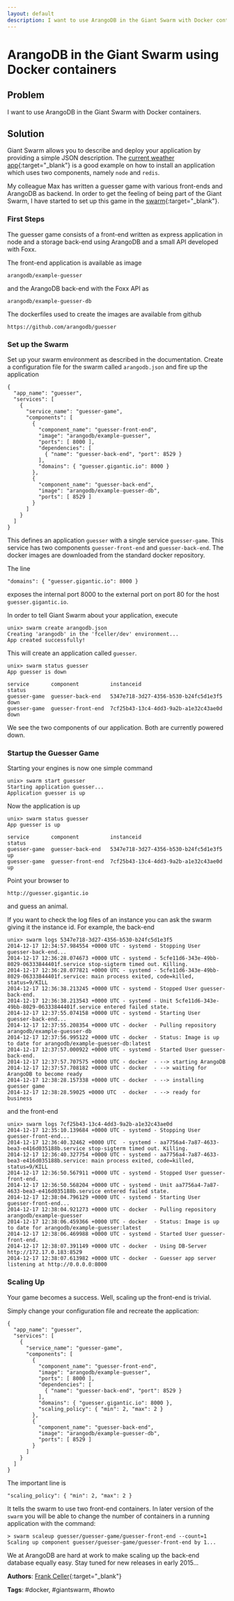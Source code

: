 ```yaml
---
layout: default
description: I want to use ArangoDB in the Giant Swarm with Docker containers
---
```

# ArangoDB in the Giant Swarm using Docker containers

## Problem 

I want to use ArangoDB in the Giant Swarm with Docker containers.

## Solution

Giant Swarm allows you to describe and deploy your application by providing a simple JSON
description. The
[current weather app](http://docs.giantswarm.io/guides/your-first-application/nodejs/){:target="_blank"} is a good
example on how to install an application which uses two components, namely `node` and `redis`.

My colleague Max has written a guesser game with various front-ends and ArangoDB as
backend. In order to get the feeling of being part of the Giant Swarm, I have started to
set up this game in the [swarm](https://giantswarm.io){:target="_blank"}.

### First Steps

The guesser game consists of a front-end written as express application in node and a
storage back-end using ArangoDB and a small API developed with Foxx.

The front-end application is available as image

    arangodb/example-guesser

and the ArangoDB back-end with the Foxx API as

    arangodb/example-guesser-db

The dockerfiles used to create the images are available from github

    https://github.com/arangodb/guesser

### Set up the Swarm

Set up your swarm environment as described in the documentation. Create a configuration
file for the swarm called `arangodb.json` and fire up the application

    {
      "app_name": "guesser",
      "services": [
        {
          "service_name": "guesser-game",
          "components": [
            {
              "component_name": "guesser-front-end",
              "image": "arangodb/example-guesser",
              "ports": [ 8000 ],
              "dependencies": [
                { "name": "guesser-back-end", "port": 8529 }
              ],
              "domains": { "guesser.gigantic.io": 8000 }
            },
            {
              "component_name": "guesser-back-end",
              "image": "arangodb/example-guesser-db",
              "ports": [ 8529 ]
            }
          ]
        }
      ]
    }

This defines an application `guesser` with a single service `guesser-game`. This
service has two components `guesser-front-end` and `guesser-back-end`. The
docker images are downloaded from the standard docker repository.

The line

    "domains": { "guesser.gigantic.io": 8000 }

exposes the internal port 8000 to the external port on port 80 for the host
`guesser.gigantic.io`.

In order to tell Giant Swarm about your application, execute

    unix> swarm create arangodb.json 
    Creating 'arangodb' in the 'fceller/dev' environment...
    App created successfully!    

This will create an application called `guesser`.

    unix> swarm status guesser
    App guesser is down

    service       component          instanceid                            status
    guesser-game  guesser-back-end   5347e718-3d27-4356-b530-b24fc5d1e3f5  down
    guesser-game  guesser-front-end  7cf25b43-13c4-4dd3-9a2b-a1e32c43ae0d  down

We see the two components of our application. Both are currently powered down.

### Startup the Guesser Game

Starting your engines is now one simple command

    unix> swarm start guesser
    Starting application guesser...
    Application guesser is up

Now the application is up
    
    unix> swarm status guesser
    App guesser is up

    service       component          instanceid                            status
    guesser-game  guesser-back-end   5347e718-3d27-4356-b530-b24fc5d1e3f5  up
    guesser-game  guesser-front-end  7cf25b43-13c4-4dd3-9a2b-a1e32c43ae0d  up

Point your browser to

    http://guesser.gigantic.io

and guess an animal.

If you want to check the log files of an instance you can ask the swarm giving it the
instance id. For example, the back-end 

    unix> swarm logs 5347e718-3d27-4356-b530-b24fc5d1e3f5
    2014-12-17 12:34:57.984554 +0000 UTC - systemd - Stopping User guesser-back-end...
    2014-12-17 12:36:28.074673 +0000 UTC - systemd - 5cfe11d6-343e-49bb-8029-06333844401f.service stop-sigterm timed out. Killing.
    2014-12-17 12:36:28.077821 +0000 UTC - systemd - 5cfe11d6-343e-49bb-8029-06333844401f.service: main process exited, code=killed, status=9/KILL
    2014-12-17 12:36:38.213245 +0000 UTC - systemd - Stopped User guesser-back-end.
    2014-12-17 12:36:38.213543 +0000 UTC - systemd - Unit 5cfe11d6-343e-49bb-8029-06333844401f.service entered failed state.
    2014-12-17 12:37:55.074158 +0000 UTC - systemd - Starting User guesser-back-end...
    2014-12-17 12:37:55.208354 +0000 UTC - docker  - Pulling repository arangodb/example-guesser-db
    2014-12-17 12:37:56.995122 +0000 UTC - docker  - Status: Image is up to date for arangodb/example-guesser-db:latest
    2014-12-17 12:37:57.000922 +0000 UTC - systemd - Started User guesser-back-end.
    2014-12-17 12:37:57.707575 +0000 UTC - docker  - --> starting ArangoDB
    2014-12-17 12:37:57.708182 +0000 UTC - docker  - --> waiting for ArangoDB to become ready
    2014-12-17 12:38:28.157338 +0000 UTC - docker  - --> installing guesser game
    2014-12-17 12:38:28.59025 +0000 UTC  - docker  - --> ready for business

and the front-end

    unix> swarm logs 7cf25b43-13c4-4dd3-9a2b-a1e32c43ae0d
    2014-12-17 12:35:10.139684 +0000 UTC - systemd - Stopping User guesser-front-end...
    2014-12-17 12:36:40.32462 +0000 UTC  - systemd - aa7756a4-7a87-4633-bea3-e416d035188b.service stop-sigterm timed out. Killing.
    2014-12-17 12:36:40.327754 +0000 UTC - systemd - aa7756a4-7a87-4633-bea3-e416d035188b.service: main process exited, code=killed, status=9/KILL
    2014-12-17 12:36:50.567911 +0000 UTC - systemd - Stopped User guesser-front-end.
    2014-12-17 12:36:50.568204 +0000 UTC - systemd - Unit aa7756a4-7a87-4633-bea3-e416d035188b.service entered failed state.
    2014-12-17 12:38:04.796129 +0000 UTC - systemd - Starting User guesser-front-end...
    2014-12-17 12:38:04.921273 +0000 UTC - docker  - Pulling repository arangodb/example-guesser
    2014-12-17 12:38:06.459366 +0000 UTC - docker  - Status: Image is up to date for arangodb/example-guesser:latest
    2014-12-17 12:38:06.469988 +0000 UTC - systemd - Started User guesser-front-end.
    2014-12-17 12:38:07.391149 +0000 UTC - docker  - Using DB-Server http://172.17.0.183:8529
    2014-12-17 12:38:07.613982 +0000 UTC - docker  - Guesser app server listening at http://0.0.0.0:8000

### Scaling Up

Your game becomes a success. Well, scaling up the front-end is trivial.

Simply change your configuration file and recreate the application:

    {
      "app_name": "guesser",
      "services": [
        {
          "service_name": "guesser-game",
          "components": [
            {
              "component_name": "guesser-front-end",
              "image": "arangodb/example-guesser",
              "ports": [ 8000 ],
              "dependencies": [
                { "name": "guesser-back-end", "port": 8529 }
              ],
              "domains": { "guesser.gigantic.io": 8000 },
              "scaling_policy": { "min": 2, "max": 2 }
            },
            {
              "component_name": "guesser-back-end",
              "image": "arangodb/example-guesser-db",
              "ports": [ 8529 ]
            }
          ]
        }
      ]
    }

The important line is

    "scaling_policy": { "min": 2, "max": 2 }
    
It tells the swarm to use two front-end containers. In later version of the `swarm` you will be able to change the number of containers in a running application with the command:

    > swarm scaleup guesser/guesser-game/guesser-front-end --count=1
    Scaling up component guesser/guesser-game/guesser-front-end by 1...

We at ArangoDB are hard at work to make scaling up the back-end database equally easy. Stay tuned for new releases in early 2015... 

**Authors**: [Frank Celler](https://github.com/fceller){:target="_blank"}

**Tags**: #docker, #giantswarm, #howto

